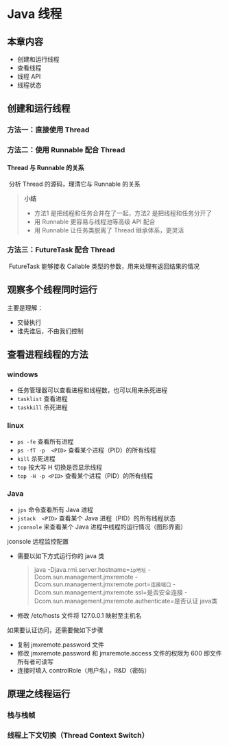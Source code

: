 # Java 线程

## 本章内容

- 创建和运行线程
- 查看线程
- 线程 API
- 线程状态

## 创建和运行线程

### 方法一：直接使用 Thread

### 方法二：使用 Runnable 配合 Thread

#### Thread 与 Runnable 的关系

​ 分析 Thread 的源码，理清它与 Runnable 的关系



> **小结**
>
> - 方法1 是把线程和任务合并在了一起，方法2 是把线程和任务分开了
> - 用 Runnable 更容易与线程池等高级 API 配合
> - 用 Runnable 让任务类脱离了 Thread 继承体系，更灵活

### 方法三：FutureTask 配合 Thread

​ FutureTask 能够接收 Callable 类型的参数，用来处理有返回结果的情况

## 观察多个线程同时运行

主要是理解：

- 交替执行
- 谁先谁后，不由我们控制

## 查看进程线程的方法

### windows

- 任务管理器可以查看进程和线程数，也可以用来杀死进程
- `tasklist` 查看进程
- `taskkill` 杀死进程

### linux

- `ps -fe` 查看所有进程
- `ps -fT -p  <PID>` 查看某个进程（PID）的所有线程
- `kill` 杀死进程
- `top` 按大写 H 切换是否显示线程
- `top -H -p <PID>` 查看某个进程（PID）的所有线程

### Java

- `jps` 命令查看所有 Java 进程
- `jstack  <PID>` 查看某个 Java 进程（PID）的所有线程状态
- `jconsole` 来查看某个 Java 进程中线程的运行情况（图形界面）

jconsole 远程监控配置

- 需要以如下方式运行你的 java 类

  > java -Djava.rmi.server.hostname=`ip地址` -Dcom.sun.management.jmxremote - Dcom.sun.management.jmxremote.port=`连接端口`
  -Dcom.sun.management.jmxremote.ssl=是否安全连接 - Dcom.sun.management.jmxremote.authenticate=是否认证 java类

- 修改 /etc/hosts 文件将 127.0.0.1 映射至主机名

如果要认证访问，还需要做如下步骤

- 复制 jmxremote.password 文件
- 修改 jmxremote.password 和 jmxremote.access 文件的权限为 600 即文件所有者可读写
- 连接时填入 controlRole（用户名），R&D（密码）

## 原理之线程运行

### 栈与栈帧

### 线程上下文切换（Thread Context Switch）






